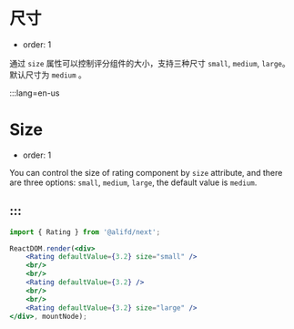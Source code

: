 # 尺寸

- order: 1

通过 `size` 属性可以控制评分组件的大小，支持三种尺寸 `small`, `medium`, `large`。
默认尺寸为 `medium` 。

:::lang=en-us
# Size

- order: 1

You can control the size of rating component by `size` attribute, and there are three options: `small`, `medium`, `large`, the default value is `medium`.

:::
---


````jsx
import { Rating } from '@alifd/next';

ReactDOM.render(<div>
    <Rating defaultValue={3.2} size="small" />
    <br/>
    <br/>
    <Rating defaultValue={3.2} />
    <br/>
    <br/>
    <Rating defaultValue={3.2} size="large" />
</div>, mountNode);
````
